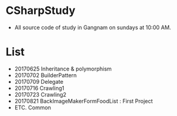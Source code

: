 # CSharpStudy 
- All source code of study in Gangnam on sundays at 10:00 AM.

# List
- 20170625 Inheritance & polymorphism
- 20170702 BuilderPattern
- 20170709 Delegate
- 20170716 Crawling1
- 20170723 Crawling2
- 20170821 BackImageMakerFormFoodList : First Project
- ETC. Common
